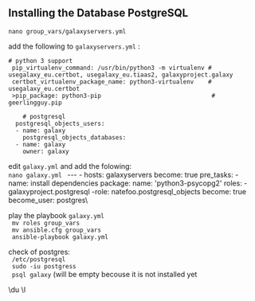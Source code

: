## Installing the Database PostgreSQL

``nano group_vars/galaxyservers.yml``

add the following to ``galaxyservers.yml`` :


  	# python 3 support
     pip_virtualenv_command: /usr/bin/python3 -m virtualenv # usegalaxy_eu.certbot, usegalaxy_eu.tiaas2, galaxyproject.galaxy
     certbot_virtualenv_package_name: python3-virtualenv    # usegalaxy_eu.certbot
     >pip_package: python3-pip                               # geerlingguy.pip

    	# postgresql
      postgresql_objects_users:
      - name: galaxy
        postgresql_objects_databases:
      - name: galaxy
        owner: galaxy

edit ``galaxy.yml`` and add the folowing:\
 ``nano galaxy.yml ``
      ---
      - hosts: galaxyservers
        become: true
      pre_tasks:
        - name: install dependencies
          package:
          name: 'python3-psycopg2'
      roles:
        - galaxyproject.postgresql
        -role: natefoo.postgresql_objects
          become: true
          become_user: postgres\

play the playbook ``galaxy.yml``\
`` mv roles group_vars``\
`` mv ansible.cfg group_vars``\
`` ansible-playbook galaxy.yml``

check of postgres:\
`` /etc/postgresql``\
`` sudo -iu postgress``\
`` psql galaxy`` (will be empty becouse it is not installed yet

\du \l
